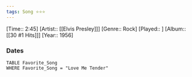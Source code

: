 ```yaml
---
tags: Song ⭐⭐⭐ 
---
```

[Time:: 2:45]
[Artist:: [[Elvis Presley]]]
[Genre:: Rock]
[Played:: ]
[Album:: [[30 #1 Hits]]]
[Year:: 1956]
### Dates
````dataview
TABLE Favorite_Song
WHERE Favorite_Song = "Love Me Tender"
````